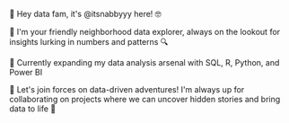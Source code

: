 👋 Hey data fam, it's @itsnabbyyy here! 🤓

👀 I'm your friendly neighborhood data explorer, always on the lookout for insights lurking in numbers and patterns 🔍

🌱 Currently expanding my data analysis arsenal with SQL, R, Python, and Power BI 

💞️ Let's join forces on data-driven adventures! I'm always up for collaborating on projects where we can uncover hidden stories and bring data to life 🧭


<!---
itsnabbyyy/itsnabbyyy is a ✨ special ✨ repository because its `README.md` (this file) appears on your GitHub profile.
You can click the Preview link to take a look at your changes.
--->
